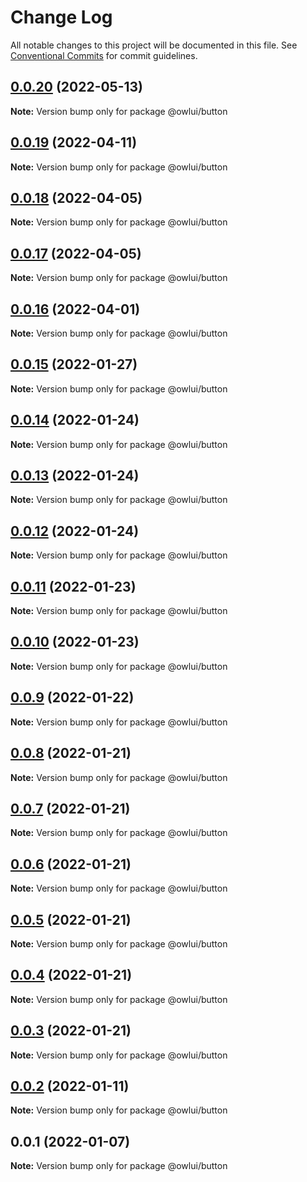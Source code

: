 # Change Log

All notable changes to this project will be documented in this file.
See [Conventional Commits](https://conventionalcommits.org) for commit guidelines.

## [0.0.20](https://github.com/EEBOS/owl-ui/compare/v0.0.19...v0.0.20) (2022-05-13)

**Note:** Version bump only for package @owlui/button





## [0.0.19](https://github.com/EEBOS/owl-ui/compare/v0.0.18...v0.0.19) (2022-04-11)

**Note:** Version bump only for package @owlui/button





## [0.0.18](https://github.com/EEBOS/owl-ui/compare/v0.0.17...v0.0.18) (2022-04-05)

**Note:** Version bump only for package @owlui/button





## [0.0.17](https://github.com/EEBOS/owl-ui/compare/v0.0.16...v0.0.17) (2022-04-05)

**Note:** Version bump only for package @owlui/button





## [0.0.16](https://github.com/EEBOS/owl-ui/compare/v0.0.15...v0.0.16) (2022-04-01)

**Note:** Version bump only for package @owlui/button





## [0.0.15](https://github.com/EEBOS/owl-ui/compare/v0.0.14...v0.0.15) (2022-01-27)

**Note:** Version bump only for package @owlui/button

## [0.0.14](https://github.com/EEBOS/owl-ui/compare/v0.0.13...v0.0.14) (2022-01-24)

**Note:** Version bump only for package @owlui/button

## [0.0.13](https://github.com/EEBOS/owl-ui/compare/v0.0.12...v0.0.13) (2022-01-24)

**Note:** Version bump only for package @owlui/button

## [0.0.12](https://github.com/EEBOS/owl-ui/compare/v0.0.11...v0.0.12) (2022-01-24)

**Note:** Version bump only for package @owlui/button

## [0.0.11](https://github.com/EEBOS/owl-ui/compare/v0.0.10...v0.0.11) (2022-01-23)

**Note:** Version bump only for package @owlui/button

## [0.0.10](https://github.com/EEBOS/owl-ui/compare/v0.0.9...v0.0.10) (2022-01-23)

**Note:** Version bump only for package @owlui/button

## [0.0.9](https://github.com/EEBOS/owl-ui/compare/v0.0.8...v0.0.9) (2022-01-22)

**Note:** Version bump only for package @owlui/button

## [0.0.8](https://github.com/EEBOS/owl-ui/compare/v0.0.7...v0.0.8) (2022-01-21)

**Note:** Version bump only for package @owlui/button

## [0.0.7](https://github.com/EEBOS/owl-ui/compare/v0.0.6...v0.0.7) (2022-01-21)

**Note:** Version bump only for package @owlui/button

## [0.0.6](https://github.com/EEBOS/owl-ui/compare/v0.0.5...v0.0.6) (2022-01-21)

**Note:** Version bump only for package @owlui/button

## [0.0.5](https://github.com/EEBOS/owl-ui/compare/v0.0.4...v0.0.5) (2022-01-21)

**Note:** Version bump only for package @owlui/button

## [0.0.4](https://github.com/EEBOS/owl-ui/compare/v0.0.3...v0.0.4) (2022-01-21)

**Note:** Version bump only for package @owlui/button

## [0.0.3](https://github.com/EEBOS/owl-ui/compare/v0.0.2...v0.0.3) (2022-01-21)

**Note:** Version bump only for package @owlui/button

## [0.0.2](https://github.com/EEBOS/owl-ui/compare/v0.0.1...v0.0.2) (2022-01-11)

**Note:** Version bump only for package @owlui/button

## 0.0.1 (2022-01-07)

**Note:** Version bump only for package @owlui/button
